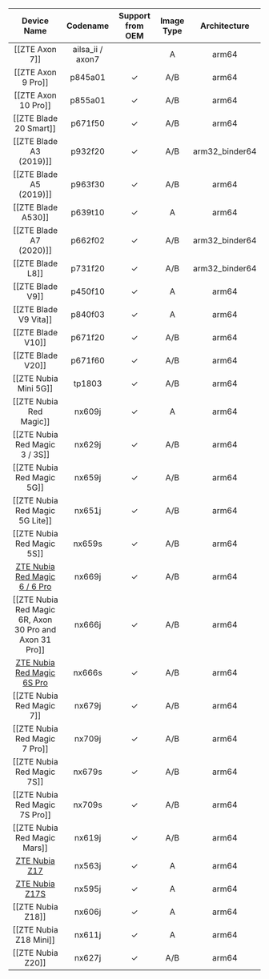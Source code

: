 |Device Name|Codename|Support from OEM|Image Type|Architecture|
|:-:|:-:|:-:|:-:|:-:|
|[[ZTE Axon 7]]|ailsa_ii / axon7||A|arm64|
|[[ZTE Axon 9 Pro]]|p845a01|✓|A/B|arm64|
|[[ZTE Axon 10 Pro]]|p855a01|✓|A/B|arm64|
|[[ZTE Blade 20 Smart]]|p671f50|✓|A/B|arm64|
|[[ZTE Blade A3 (2019)]]|p932f20|✓|A/B|arm32_binder64|
|[[ZTE Blade A5 (2019)]]|p963f30|✓|A/B|arm64|
|[[ZTE Blade A530]]|p639t10|✓|A|arm64|
|[[ZTE Blade A7 (2020)]]|p662f02|✓|A/B|arm32_binder64|
|[[ZTE Blade L8]]|p731f20|✓|A/B|arm32_binder64|
|[[ZTE Blade V9]]|p450f10|✓|A|arm64|
|[[ZTE Blade V9 Vita]]|p840f03|✓|A|arm64|
|[[ZTE Blade V10]]|p671f20|✓|A/B|arm64|
|[[ZTE Blade V20]]|p671f60|✓|A/B|arm64|
|[[ZTE Nubia Mini 5G]]|tp1803|✓|A/B|arm64|
|[[ZTE Nubia Red Magic]]|nx609j|✓|A|arm64|
|[[ZTE Nubia Red Magic 3 / 3S]]|nx629j|✓|A/B|arm64|
|[[ZTE Nubia Red Magic 5G]]|nx659j|✓|A/B|arm64|
|[[ZTE Nubia Red Magic 5G Lite]]|nx651j|✓|A/B|arm64|
|[[ZTE Nubia Red Magic 5S]]|nx659s|✓|A/B|arm64|
|[ZTE Nubia Red Magic 6 / 6 Pro](https://github.com/phhusson/treble_experimentations/wiki/ZTE-Nubia-Red-Magic-6---6-Pro-6s-6s-Pro)|nx669j|✓|A/B|arm64|
|[[ZTE Nubia Red Magic 6R, Axon 30 Pro and Axon 31 Pro]]|nx666j|✓|A/B|arm64|
|[ZTE Nubia Red Magic 6S Pro](https://github.com/phhusson/treble_experimentations/wiki/ZTE-Nubia-Red-Magic-6---6-Pro-6s-6s-Pro)|nx666s|✓|A/B|arm64|
|[[ZTE Nubia Red Magic 7]]|nx679j|✓|A/B|arm64|
|[[ZTE Nubia Red Magic 7 Pro]]|nx709j|✓|A/B|arm64|
|[[ZTE Nubia Red Magic 7S]]|nx679s|✓|A/B|arm64|
|[[ZTE Nubia Red Magic 7S Pro]]|nx709s|✓|A/B|arm64|
|[[ZTE Nubia Red Magic Mars]]|nx619j|✓|A/B|arm64|
|[ZTE Nubia Z17](https://github.com/phhusson/treble_experimentations/wiki/ZTE-Nubia-Z17-and-Z17s)|nx563j|✓|A|arm64|
|[ZTE Nubia Z17S](https://github.com/phhusson/treble_experimentations/wiki/ZTE-Nubia-Z17-and-Z17s)|nx595j|✓|A|arm64|
|[[ZTE Nubia Z18]]|nx606j|✓|A|arm64|
|[[ZTE Nubia Z18 Mini]]|nx611j|✓|A|arm64|
|[[ZTE Nubia Z20]]|nx627j|✓|A/B|arm64|